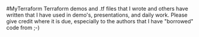 #MyTerraform
Terraform demos and .tf files that I wrote and others have written that I have used in demo's, presentations, and daily work. Please give credit where it is due, especially to the authors that I have "borrowed" code from ;-)

